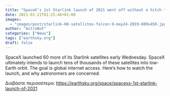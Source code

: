 ```yaml
---
title: "SpaceX’s 1st Starlink launch of 2021 went off without a hitch today"
date: 2021-01-21T01:25:46+01:00
images:
  - "images/post/starlink-60-satellites-falcon-9-may24-2019-800x450.jpg"
author: "AstroBot"
categories: ["News"]
tags: ["earthsky.org"]
draft: false
---
```


SpaceX launched 60 more of its Starlink satellites early Wednesday. SpaceX ultimately intends to launch tens of thousands of these satellites into low-Earth orbit. The goal is global internet access. Here’s how to watch the launch, and why astronomers are concerned.

Διαβάστε περισσότερα: https://earthsky.org/space/spacexs-1st-starlink-launch-of-2021
